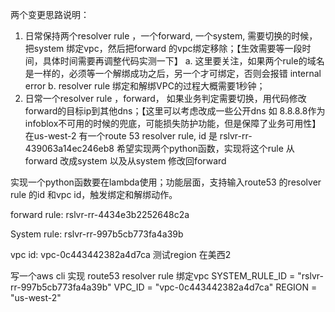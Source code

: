 两个变更思路说明：
1. 日常保持两个resolver rule ，一个forward, 一个system, 需要切换的时候，把system 绑定vpc，然后把forward 的vpc绑定移除；【生效需要等一段时间，具体时间需要再调整代码实测一下】
    a. 这里要关注，如果两个rule的域名是一样的，必须等一个解绑成功之后，另一个才可绑定，否则会报错 internal error
    b. resolver rule 绑定和解绑VPC的过程大概需要1秒钟；
2. 日常一个resolver rule ，forward， 如果业务判定需要切换，用代码修改forward的目标ip到其他dns；【这里可以考虑改成一些公开dns 如 8.8.8.8作为infoblox不可用的时候的兜底，可能损失防护功能，但是保障了业务可用性】
在us-west-2 有一个route 53 resolver rule, id 是 rslvr-rr-439063a14ec246eb8
希望实现两个python函数，实现将这个rule 从 forward 改成system 以及从system 修改回forward

实现一个python函数要在lambda使用；功能层面，支持输入route53 的resolver rule 的id  和vpc id，触发绑定和解绑动作。

forward rule: rslvr-rr-4434e3b2252648c2a

System rule: rslvr-rr-997b5cb773fa4a39b

vpc id: vpc-0c443442382a4d7ca
测试region 在美西2

 写一个aws  cli 实现 route53 resolver rule 绑定vpc SYSTEM_RULE_ID = "rslvr-rr-997b5cb773fa4a39b"
VPC_ID = "vpc-0c443442382a4d7ca"
REGION = "us-west-2"